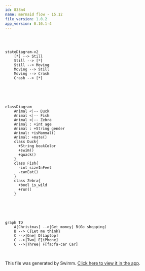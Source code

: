 ```yaml
---
id: 838n4
name: mermaid flow - 15.12
file_version: 1.0.2
app_version: 0.10.1-4
---
```


<br/>

<br/>

<!--MERMAID {width:100}-->
```mermaid
stateDiagram-v2
    [*] --> Still
    Still --> [*]
    Still --> Moving
    Moving --> Still
    Moving --> Crash
    Crash --> [*]
```
<!--MCONTENT {content: stateDiagram-v2<br/>
\[\*\] \-\-\> Still<br/>
Still \-\-\> \[\*\]<br/>
Still \-\-\> Moving<br/>
Moving \-\-\> Still<br/>
Moving \-\-\> Crash<br/>
Crash \-\-\> \[\*\]<br/>} --->

<br/>

<br/>

<br/>

<!--MERMAID {width:100}-->
```mermaid
classDiagram
    Animal <|-- Duck
    Animal <|-- Fish
    Animal <|-- Zebra
    Animal : +int age
    Animal : +String gender
    Animal: +isMammal()
    Animal: +mate()
    class Duck{
      +String beakColor
      +swim()
      +quack()
    }
    class Fish{
      -int sizeInFeet
      -canEat()
    }
    class Zebra{
      +bool is_wild
      +run()
    }
```
<!--MCONTENT {content: classDiagram<br/>
Animal <|-- Duck<br/>
Animal <|-- Fish<br/>
Animal <|-- Zebra<br/>
Animal : +int age<br/>
Animal : +String gender<br/>
Animal: +isMammal()<br/>
Animal: +mate()<br/>
class Duck{<br/>
+String beakColor<br/>
+swim()<br/>
+quack()<br/>
}<br/>
class Fish{<br/>
\-int sizeInFeet<br/>
\-canEat()<br/>
}<br/>
class Zebra{<br/>
+bool is\_wild<br/>
+run()<br/>
}<br/>} --->

<br/>

<br/>

<br/>

<!--MERMAID {width:100}-->
```mermaid
graph TD
    A[Christmas] -->|Get money| B(Go shopping)
    B --> C{Let me think}
    C -->|One| D[Laptop]
    C -->|Two| E[iPhone]
    C -->|Three| F[fa:fa-car Car]
```
<!--MCONTENT {content: graph TD<br/>
A\[Christmas\] \-\-\>|Get money| B(Go shopping)<br/>
B \-\-\> C{Let me think}<br/>
C \-\-\>|One| D\[Laptop\]<br/>
C \-\-\>|Two| E\[iPhone\]<br/>
C \-\-\>|Three| F\[fa:fa-car Car\]<br/>} --->

<br/>

This file was generated by Swimm. [Click here to view it in the app](https://swimm-web-app.web.app/repos/Z2l0aHViJTNBJTNBdGVzdC1naXRodWItYXBwJTNBJTNBc3dpbW1pbw==/docs/838n4).